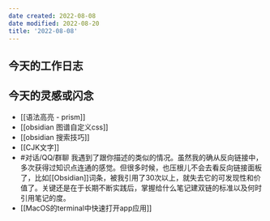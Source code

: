 ```yaml
---
date created: 2022-08-08
date modified: 2022-08-20
title: '2022-08-08'
---
```


## 今天的工作日志

## 今天的灵感或闪念

- [[语法高亮 - prism]]
- [[obsidian 图谱自定义css]]
- [[obsidian 搜索技巧]]
- [[CJK文字]]
- #对话/QQ/群聊 我遇到了跟你描述的类似的情况。虽然我的确从反向链接中，多次获得过知识点连通的感觉。但很多时候，也压根儿不会去看反向链接面板了，比如[[Obsidian]]词条，被我引用了30次以上，就失去它的可发现性和价值了。关键还是在于长期不断实践后，掌握给什么笔记建双链的标准以及何时引用笔记的度。
- [[MacOS的terminal中快速打开app应用]]
